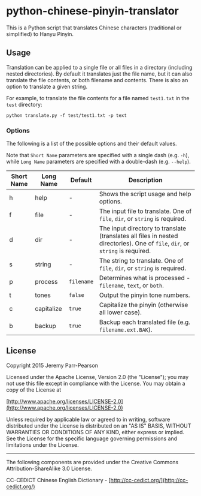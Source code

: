 # python-chinese-pinyin-translator

This is a Python script that translates Chinese characters (traditional or simplified) to Hanyu Pinyin.

## Usage

Translation can be applied to a single file or all files in a directory (including nested directories).  By default it translates just the file name, but it can also translate the file contents, or both filename and contents.  There is also an option to translate a given string.

For example, to translate the file contents for a file named `test1.txt` in the `test` directory:
```
python translate.py -f test/test1.txt -p text
```

### Options

The following is a list of the possible options and their default values.

Note that `Short Name` parameters are specified with a single dash (e.g. `-h`), while `Long Name` parameters are specified with a double-dash (e.g. `--help`).

| Short Name | Long Name | Default | Description |
| --- | --- | --- |  --- |
| h | help | - | Shows the script usage and help options. |
| f | file | - | The input file to translate.  One of `file`, `dir`, or `string` is required. |
| d | dir | - | The input directory to translate (translates all files in nested directories).  One of `file`, `dir`, or `string` is required. |
| s | string | - | The string to translate.  One of `file`, `dir`, or `string` is required. |
| p | process | `filename` | Determines what is processed - `filename`, `text`, or `both`. |
| t | tones | `false` | Output the pinyin tone numbers. |
| c | capitalize | `true` | Capitalize the pinyin (otherwise all lower case). |
| b | backup | `true` | Backup each translated file (e.g. `filename.ext.BAK`). |

## License

Copyright 2015 Jeremy Parr-Pearson

Licensed under the Apache License, Version 2.0 (the "License");
you may not use this file except in compliance with the License.
You may obtain a copy of the License at

[http://www.apache.org/licenses/LICENSE-2.0](http://www.apache.org/licenses/LICENSE-2.0)

Unless required by applicable law or agreed to in writing, software
distributed under the License is distributed on an "AS IS" BASIS,
WITHOUT WARRANTIES OR CONDITIONS OF ANY KIND, either express or implied.
See the License for the specific language governing permissions and
limitations under the License.

--------------------------------------------------------------------------------

The following components are provided under the Creative Commons Attribution-ShareAlike 3.0 License.

CC-CEDICT Chinese English Dictionary - [http://cc-cedict.org/](http://cc-cedict.org/)
